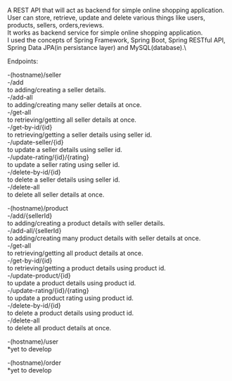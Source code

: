A REST API that will act as backend for simple online shopping application.\
User can store, retrieve, update and delete various things like users, products, sellers, orders,reviews.\
It works as backend service for simple online shopping application.\
I used the concepts of Spring Framework, Spring Boot, Spring RESTful API, Spring Data JPA(in persistance layer) and MySQL(database).\

Endpoints:

-(hostname)/seller\
    -/add\
        to adding/creating a seller details.\
    -/add-all\
        to adding/creating many seller details at once.\
    -/get-all\
        to retrieving/getting all seller details at once.\
    -/get-by-id/{id}\
        to retrieving/getting a seller details using seller id.\
    -/update-seller/{id}\
        to update a seller details using seller id.\
    -/update-rating/{id}/{rating}\
        to update a seller rating using seller id.\
    -/delete-by-id/{id}\
        to delete a seller details using seller id.\
    -/delete-all\
        to delete all seller details at once.

-(hostname)/product\
    -/add/{sellerId}\
        to adding/creating a product details with seller details.\
    -/add-all/{sellerId}\
        to adding/creating many product details with seller details at once.\
    -/get-all\
        to retrieving/getting all product details at once.\
    -/get-by-id/{id}\
        to retrieving/getting a product details using product id.\
    -/update-product/{id}\
        to update a product details using product id.\
    -/update-rating/{id}/{rating}\
        to update a product rating using product id.\
    -/delete-by-id/{id}\
        to delete a product details using product id.\
    -/delete-all\
        to delete all product details at once.

-(hostname)/user\
    *yet to develop

-(hostname)/order\
    *yet to develop
